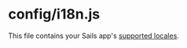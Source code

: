 # config/i18n.js

This file contains your Sails app's [supported locales](http://en.wikipedia.org/wiki/Locales).


<docmeta name="displayName" value="i18n.js">
